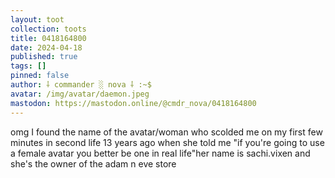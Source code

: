 ```yaml
---
layout: toot
collection: toots
title: 0418164800
date: 2024-04-18
published: true
tags: []
pinned: false
author: ⸸ commander ░ nova ⸸ :~$
avatar: /img/avatar/daemon.jpeg
mastodon: https://mastodon.online/@cmdr_nova/0418164800
---
```


omg I found the name of the avatar/woman who scolded me on my first few minutes in second life 13 years ago when she told me "if you're going to use a female avatar you better be one in real life"her name is sachi.vixen and she's the owner of the adam n eve store
